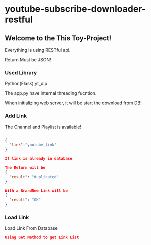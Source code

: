 # youtube-subscribe-downloader-restful

## Welcome to the This Toy-Project!

Everything is using RESTful api.

Return Must be JSON!

### Used Library

Python(Flask),yt_dlp

The app.py have internal threading fucntion.

When initializing web server, it will be start the download from DB!

### Add Link

The Channel and Playlist is available!

```json

{
  "link":"youtube_link"
}

If link is already in database

The Return will be
{
  "result": "duplicated"
}

With a BrandNew Link will be 
{
  "result": "OK"
}

```

### Load Link

Load Link From Database

``` json
Using Get Method to get Link List
```

